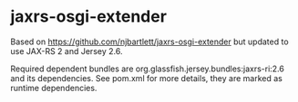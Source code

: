 jaxrs-osgi-extender
===================
Based on https://github.com/njbartlett/jaxrs-osgi-extender but updated to use JAX-RS 2 and Jersey 2.6.

Required dependent bundles are org.glassfish.jersey.bundles:jaxrs-ri:2.6 and its dependencies.
See pom.xml for more details, they are marked as runtime dependencies.